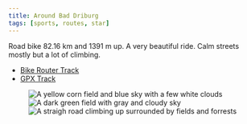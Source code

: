 ```yaml
---
title: Around Bad Driburg
tags: [sports, routes, star]
---
```

Road bike 82.16 km and 1391 m up. A very beautiful ride. Calm streets mostly but a lot of climbing. 

- [Bike Router Track](http://brouter.de/brouter-web/#map=12/51.6943/8.9815/standard,terrarium-hillshading,route-quality&lonlats=8.809233,51.71599;8.797855,51.717685;8.786216,51.710448;8.79962,51.704588;8.824536,51.696903;8.826562,51.692081;8.841507,51.68271;8.846236,51.684729;8.850271,51.69535;8.859777,51.699436;8.857935,51.702304;8.868803,51.712466;8.871138,51.72138;8.903498,51.718512;8.907899,51.71993;8.909989,51.726012;8.901238,51.728259;8.905216,51.733047;8.916479,51.731779;8.944263,51.741518;8.98369,51.74046;9.00241,51.738895;8.998375,51.736485;9.016889,51.736109;9.025032,51.749987;9.028459,51.751463;9.022859,51.754117;9.025195,51.756074;9.023709,51.759797;9.050397,51.766995;9.058738,51.759711;9.049792,51.754343;9.057849,51.746289;9.062297,51.736947;9.067257,51.737864;9.065093,51.72051;9.072481,51.712583;9.091395,51.710575;9.09148,51.707013;9.085165,51.695487;9.083182,51.684369;9.077193,51.68287;9.06328,51.670279;9.0685,51.657845;9.053298,51.653533;9.045845,51.648996;9.041063,51.641676;9.039941,51.637891;9.044411,51.627315;9.009172,51.62203;9.004836,51.620904;9.006096,51.618554;8.998711,51.621113;8.956054,51.621527;8.898413,51.616392;8.891262,51.61718;8.886659,51.622662;8.88448,51.644503;8.876318,51.651976;8.868205,51.649407;8.865506,51.652433;8.871688,51.658034;8.857364,51.677339;8.851062,51.695763;8.848672,51.7153;8.839429,51.715909;8.837991,51.72051;8.826263,51.718035;8.809537,51.719125;8.811451,51.716299&profile=fastbike)
- [GPX Track](/assets/2022-06-26-paderborn-bad-driburg-82km.gpx)

<figure>
<img src="/img/sports/IMG_2528X.jpg" alt="A yellow corn field and blue sky with a few white clouds">
<img src="/img/sports/IMG_2523X.jpg" alt="A dark green field with gray and cloudy sky">
<img src="/img/sports/IMG_2521X.jpg" alt="A straigh road climbing up surrounded by fields and forrests">
</figure>
